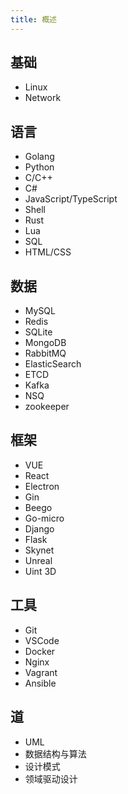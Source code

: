 ```yaml
---
title: 概述
---
```


## 基础

- Linux
- Network

## 语言

- Golang
- Python
- C/C++
- C#
- JavaScript/TypeScript
- Shell
- Rust
- Lua
- SQL
- HTML/CSS

## 数据

- MySQL
- Redis
- SQLite
- MongoDB
- RabbitMQ
- ElasticSearch
- ETCD
- Kafka
- NSQ
- zookeeper

## 框架

- VUE
- React
- Electron
- Gin
- Beego
- Go-micro
- Django
- Flask
- Skynet
- Unreal
- Uint 3D

## 工具

- Git
- VSCode
- Docker
- Nginx
- Vagrant
- Ansible

## 道

- UML
- 数据结构与算法
- 设计模式
- 领域驱动设计
